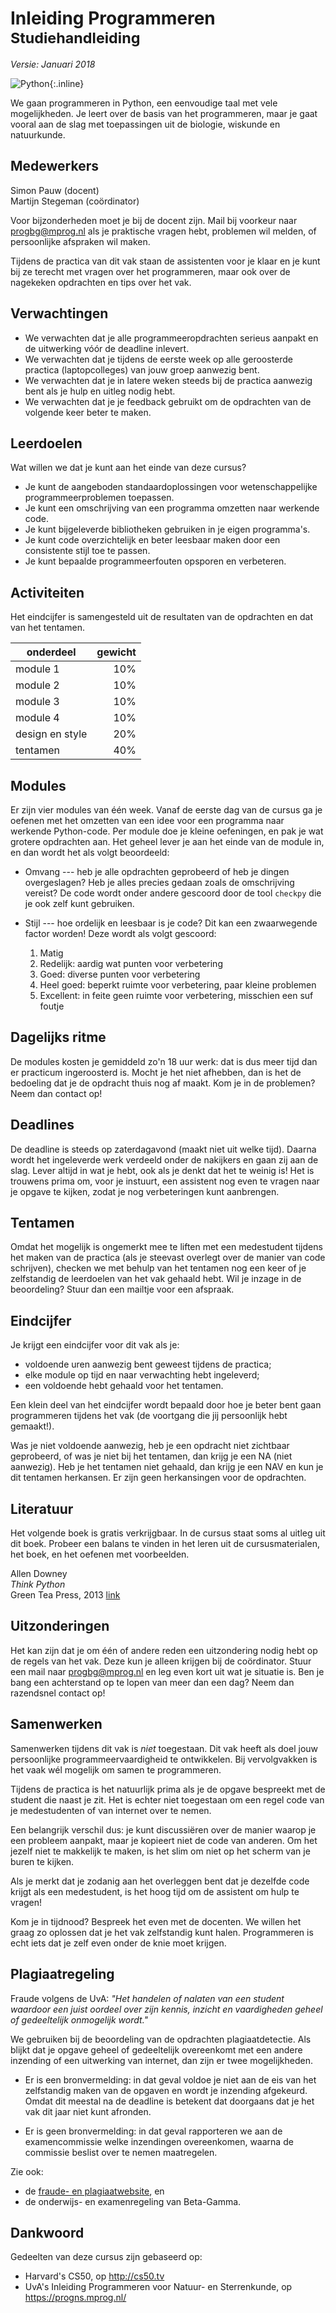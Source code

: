 # Inleiding Programmeren<br><small>Studiehandleiding</small>

*Versie: Januari 2018*

![Python](python-logo.png){:.inline}  

We gaan programmeren in Python, een eenvoudige taal met vele mogelijkheden. Je leert over de basis van het programmeren, maar je gaat vooral aan de slag met toepassingen uit de biologie, wiskunde en natuurkunde.

## Medewerkers

Simon Pauw (docent)  
Martijn Stegeman (coördinator)

Voor bijzonderheden moet je bij de docent zijn. Mail bij voorkeur naar <progbg@mprog.nl> als je praktische vragen hebt, problemen wil melden, of persoonlijke afspraken wil maken.

Tijdens de practica van dit vak staan de assistenten voor je klaar en je kunt bij ze terecht met vragen over het programmeren, maar ook over de nagekeken opdrachten en tips over het vak.

## Verwachtingen

- We verwachten dat je alle programmeeropdrachten serieus aanpakt en de uitwerking vóór de deadline inlevert.
- We verwachten dat je tijdens de eerste week op alle geroosterde practica (laptopcolleges) van jouw groep aanwezig bent.
- We verwachten dat je in latere weken steeds bij de practica aanwezig bent als je hulp en uitleg nodig hebt.
- We verwachten dat je je feedback gebruikt om de opdrachten van de volgende keer beter te maken.

## Leerdoelen

Wat willen we dat je kunt aan het einde van deze cursus?

* Je kunt de aangeboden standaardoplossingen voor wetenschappelijke programmeerproblemen toepassen.
* Je kunt een omschrijving van een programma omzetten naar werkende code.
* Je kunt bijgeleverde bibliotheken gebruiken in je eigen programma's.
* Je kunt code overzichtelijk en beter leesbaar maken door een
  consistente stijl toe te passen.
* Je kunt bepaalde programmeerfouten opsporen en verbeteren.

## Activiteiten

Het eindcijfer is samengesteld uit de resultaten van de opdrachten en dat van het tentamen.

| onderdeel       | gewicht |  
| --------------- | ------: |  
| module 1        |     10% |  
| module 2        |     10% |  
| module 3        |     10% |  
| module 4        |     10% |  
| design en style |     20% |  
| tentamen        |     40% |  

## Modules

Er zijn vier modules van één week. Vanaf de eerste dag van de cursus ga je oefenen met het omzetten van een idee voor een programma naar werkende Python-code. Per module doe je kleine oefeningen, en pak je wat grotere opdrachten aan. Het geheel lever je aan het einde van de module in, en dan wordt het als volgt beoordeeld:

* Omvang --- heb je alle opdrachten geprobeerd of heb je dingen overgeslagen?
  Heb je alles precies gedaan zoals de omschrijving vereist? De code wordt onder andere gescoord door de tool `checkpy` die je ook zelf kunt gebruiken.

* Stijl --- hoe ordelijk en leesbaar is je code? Dit kan een zwaarwegende factor worden! Deze wordt als volgt gescoord:

	1. Matig
	2. Redelijk: aardig wat punten voor verbetering
	3. Goed: diverse punten voor verbetering
	4. Heel goed: beperkt ruimte voor verbetering, paar kleine problemen
	5. Excellent: in feite geen ruimte voor verbetering, misschien een suf foutje

## Dagelijks ritme

De modules kosten je gemiddeld zo'n 18 uur werk: dat is dus meer tijd dan er practicum ingeroosterd is. Mocht je het niet afhebben, dan is het de bedoeling dat je de opdracht thuis nog af maakt. Kom je in de problemen? Neem dan contact op!

## Deadlines

De deadline is steeds op zaterdagavond (maakt niet uit welke tijd). Daarna wordt het ingeleverde werk verdeeld onder de nakijkers en gaan zij aan de slag. Lever altijd in wat je hebt, ook als je denkt dat het te weinig is! Het is trouwens prima om, voor je instuurt, een assistent nog even te vragen naar je opgave te kijken, zodat je nog verbeteringen kunt aanbrengen.

## Tentamen

Omdat het mogelijk is ongemerkt mee te liften met een medestudent tijdens het maken van de practica (als je steevast overlegt over de manier van code schrijven), checken we met behulp van het tentamen nog een keer of je zelfstandig de leerdoelen van het vak gehaald hebt. Wil je inzage in de beoordeling? Stuur dan een mailtje voor een afspraak.

## Eindcijfer

Je krijgt een eindcijfer voor dit vak als je:

* voldoende uren aanwezig bent geweest tijdens de practica;
* elke module op tijd en naar verwachting hebt ingeleverd;
* een voldoende hebt gehaald voor het tentamen.

Een klein deel van het eindcijfer wordt bepaald door hoe je beter bent gaan programmeren tijdens het vak (de voortgang die jij persoonlijk hebt gemaakt!).

Was je niet voldoende aanwezig, heb je een opdracht niet zichtbaar geprobeerd, of was je niet bij het tentamen, dan krijg je een NA (niet aanwezig). Heb je het tentamen niet gehaald, dan krijg je een NAV en kun je dit tentamen herkansen. Er zijn geen herkansingen voor de opdrachten.

## Literatuur

Het volgende boek is gratis verkrijgbaar. In de cursus staat soms al uitleg uit dit boek. Probeer een balans te vinden in het leren uit de cursusmaterialen, het boek, en het oefenen met voorbeelden.

Allen Downey  
*Think Python*  
Green Tea Press, 2013
[link](http://greenteapress.com/thinkpython2/html/index.html)

## Uitzonderingen

Het kan zijn dat je om één of andere reden een uitzondering nodig hebt op de regels van het vak. Deze kun je alleen krijgen bij de coördinator. Stuur een mail naar <progbg@mprog.nl> en leg even kort uit wat je situatie is. Ben je bang een achterstand op te lopen van meer dan een dag? Neem dan razendsnel contact op!

## Samenwerken

Samenwerken tijdens dit vak is *niet* toegestaan. Dit vak heeft als doel jouw
persoonlijke programmeervaardigheid te ontwikkelen. Bij vervolgvakken is het
vaak wél mogelijk om samen te programmeren.

Tijdens de practica is het natuurlijk prima als je de opgave bespreekt met de
student die naast je zit. Het is echter niet toegestaan om een regel
code van je medestudenten of van internet over te nemen.

Een belangrijk verschil dus: je kunt discussiëren over de manier waarop je een
probleem aanpakt, maar je kopieert niet de code van anderen. Om het jezelf niet
te makkelijk te maken, is het slim om niet op het scherm van je buren te kijken.

Als je merkt dat je zodanig aan het overleggen bent dat je dezelfde code krijgt
als een medestudent, is het hoog tijd om de assistent om hulp te vragen!

Kom je in tijdnood? Bespreek het even met de docenten. We willen het graag zo
oplossen dat je het vak zelfstandig kunt halen. Programmeren is echt iets dat
je zelf even onder de knie moet krijgen.

## Plagiaatregeling

Fraude volgens de UvA: *"Het handelen of nalaten van een student waardoor een
juist oordeel over zijn kennis, inzicht en vaardigheden geheel of gedeeltelijk
onmogelijk wordt."*

We gebruiken bij de beoordeling van de opdrachten plagiaatdetectie. Als blijkt
dat je opgave geheel of gedeeltelijk overeenkomt met een andere inzending of een
uitwerking van internet, dan zijn er twee mogelijkheden.

* Er is een bronvermelding: in dat geval voldoe je niet aan de eis van het
  zelfstandig maken van de opgaven en wordt je inzending afgekeurd. Omdat dit
  meestal na de deadline is betekent dat doorgaans dat je het vak dit jaar niet
  kunt afronden.

* Er is geen bronvermelding: in dat geval rapporteren we aan de examencommissie
  welke inzendingen overeenkomen, waarna de commissie beslist over te nemen
  maatregelen.

Zie ook:

* de [fraude- en plagiaatwebsite](http://www.uva.nl/plagiaat), en
* de onderwijs- en examenregeling van Beta-Gamma.

## Dankwoord

Gedeelten van deze cursus zijn gebaseerd op:

- Harvard's CS50, op <http://cs50.tv>
- UvA's Inleiding Programmeren voor Natuur- en Sterrenkunde, op <https://progns.mprog.nl/>
